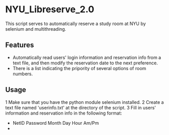 # NYU_Libreserve_2.0
This script serves to automatically reserve a study room at NYU by selenium and multithreading.
## Features
* Automatically read users' login information and reservation info from a text file, and then modify the reservation date to the next preference.
* There is a list indicating the pripority of several options of room numbers.

## Usage
1 Make sure that you have the python module selenium installed.
2 Create a text file named 'userinfo.txt' at the directory of the script.
3 Fill in users' information and reservation info in the following format:
* NetID Password Month Day Hour Am/Pm
* 


